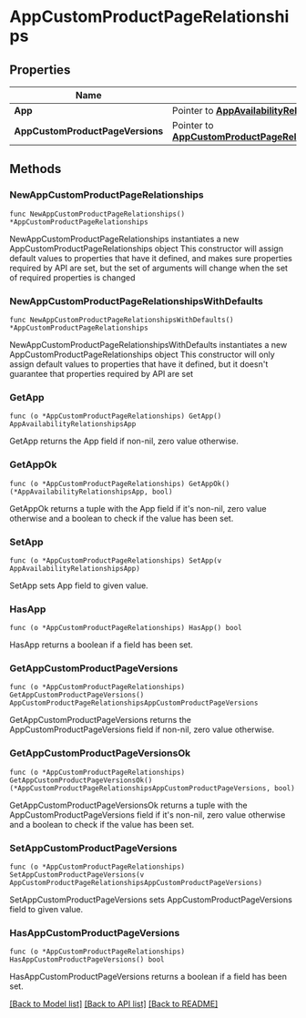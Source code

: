 # AppCustomProductPageRelationships

## Properties

Name | Type | Description | Notes
------------ | ------------- | ------------- | -------------
**App** | Pointer to [**AppAvailabilityRelationshipsApp**](AppAvailabilityRelationshipsApp.md) |  | [optional] 
**AppCustomProductPageVersions** | Pointer to [**AppCustomProductPageRelationshipsAppCustomProductPageVersions**](AppCustomProductPageRelationshipsAppCustomProductPageVersions.md) |  | [optional] 

## Methods

### NewAppCustomProductPageRelationships

`func NewAppCustomProductPageRelationships() *AppCustomProductPageRelationships`

NewAppCustomProductPageRelationships instantiates a new AppCustomProductPageRelationships object
This constructor will assign default values to properties that have it defined,
and makes sure properties required by API are set, but the set of arguments
will change when the set of required properties is changed

### NewAppCustomProductPageRelationshipsWithDefaults

`func NewAppCustomProductPageRelationshipsWithDefaults() *AppCustomProductPageRelationships`

NewAppCustomProductPageRelationshipsWithDefaults instantiates a new AppCustomProductPageRelationships object
This constructor will only assign default values to properties that have it defined,
but it doesn't guarantee that properties required by API are set

### GetApp

`func (o *AppCustomProductPageRelationships) GetApp() AppAvailabilityRelationshipsApp`

GetApp returns the App field if non-nil, zero value otherwise.

### GetAppOk

`func (o *AppCustomProductPageRelationships) GetAppOk() (*AppAvailabilityRelationshipsApp, bool)`

GetAppOk returns a tuple with the App field if it's non-nil, zero value otherwise
and a boolean to check if the value has been set.

### SetApp

`func (o *AppCustomProductPageRelationships) SetApp(v AppAvailabilityRelationshipsApp)`

SetApp sets App field to given value.

### HasApp

`func (o *AppCustomProductPageRelationships) HasApp() bool`

HasApp returns a boolean if a field has been set.

### GetAppCustomProductPageVersions

`func (o *AppCustomProductPageRelationships) GetAppCustomProductPageVersions() AppCustomProductPageRelationshipsAppCustomProductPageVersions`

GetAppCustomProductPageVersions returns the AppCustomProductPageVersions field if non-nil, zero value otherwise.

### GetAppCustomProductPageVersionsOk

`func (o *AppCustomProductPageRelationships) GetAppCustomProductPageVersionsOk() (*AppCustomProductPageRelationshipsAppCustomProductPageVersions, bool)`

GetAppCustomProductPageVersionsOk returns a tuple with the AppCustomProductPageVersions field if it's non-nil, zero value otherwise
and a boolean to check if the value has been set.

### SetAppCustomProductPageVersions

`func (o *AppCustomProductPageRelationships) SetAppCustomProductPageVersions(v AppCustomProductPageRelationshipsAppCustomProductPageVersions)`

SetAppCustomProductPageVersions sets AppCustomProductPageVersions field to given value.

### HasAppCustomProductPageVersions

`func (o *AppCustomProductPageRelationships) HasAppCustomProductPageVersions() bool`

HasAppCustomProductPageVersions returns a boolean if a field has been set.


[[Back to Model list]](../README.md#documentation-for-models) [[Back to API list]](../README.md#documentation-for-api-endpoints) [[Back to README]](../README.md)


